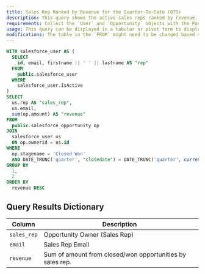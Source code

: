 ```yaml
---
title: Sales Rep Ranked by Revenue for the Quarter-To-Date (QTD)
description: This query shows the active sales reps ranked by revenue. Amount is tallied from closed and won opportunities by the sales reps derived from Salesforce data.
requirements: Collect the `User` and `Opportunity` objects with the Panoply Salesforce data source
usage: This query can be displayed in a tabular or pivot form to display the revenue per active sales rep
modifications: The table in the `FROM` might need to be changed based on Schema and Destination settings in the data source. The Date Range Filter using the `closedate` in the `WHERE` clause can be changed.
---
```


```sql
WITH salesforce_user AS (
  SELECT
    id, email, firstname || ' ' || lastname AS "rep"
  FROM
    public.salesforce_user
  WHERE
    salesforce_user.IsActive
)
SELECT
  us.rep AS "sales_rep",
  us.email,
  sum(op.amount) AS "revenue"
FROM
  public.salesforce_opportunity op
JOIN
  salesforce_user us
  ON op.ownerid = us.id
WHERE
  op.stagename = 'Closed Won'
  AND DATE_TRUNC('quarter', "closedate") = DATE_TRUNC('quarter', current_date)
GROUP BY
  1,
  2
ORDER BY
  revenue DESC
```

## Query Results Dictionary
| Column | Description |
| --- | --- |
| `sales_rep`| Opportunity Owner (Sales Rep) |
| `email`| Sales Rep Email |
| `revenue`| Sum of amount from closed/won opportunities by sales rep. |
